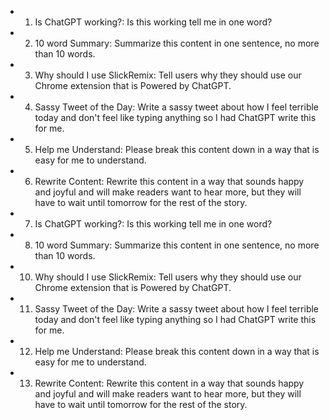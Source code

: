 - 1) Is ChatGPT working?: Is this working tell me in one word?

- 2) 10 word Summary: Summarize this content in one sentence, no more than 10 words.

- 3) Why should I use SlickRemix: Tell users why they should use our Chrome extension that is Powered by ChatGPT.

- 4) Sassy Tweet of the Day: Write a sassy tweet about how I feel terrible today and don't feel like typing anything so I had ChatGPT write this for me.

- 5) Help me Understand: Please break this content down in a way that is easy for me to understand.

- 6) Rewrite Content: Rewrite this content in a way that sounds happy and joyful and will make readers want to hear more, but they will have to wait until tomorrow for the rest of the story.

- 7) Is ChatGPT working?: Is this working tell me in one word?

- 8) 10 word Summary: Summarize this content in one sentence, no more than 10 words.

- 10) Why should I use SlickRemix: Tell users why they should use our Chrome extension that is Powered by ChatGPT.

- 11) Sassy Tweet of the Day: Write a sassy tweet about how I feel terrible today and don't feel like typing anything so I had ChatGPT write this for me.

- 12) Help me Understand: Please break this content down in a way that is easy for me to understand.

- 13) Rewrite Content: Rewrite this content in a way that sounds happy and joyful and will make readers want to hear more, but they will have to wait until tomorrow for the rest of the story.